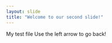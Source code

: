 ```yaml
---
layout: slide
title: "Welcome to our second slide!"
---
```

My test file
Use the left arrow to go back!
